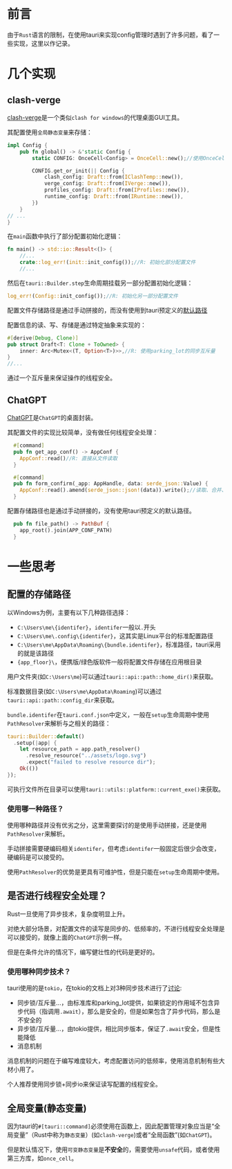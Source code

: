 # 前言
由于`Rust`语言的限制，在使用tauri来实现config管理时遇到了许多问题，看了一些实现，这里以作记录。

# 几个实现
## clash-verge
[clash-verge](https://github.com/zzzgydi/clash-verge)是一个类似`clash for windows`的代理桌面GUI工具。

其配置使用`全局静态变量`来存储：
```rust
impl Config {
    pub fn global() -> &'static Config {
        static CONFIG: OnceCell<Config> = OnceCell::new();//使用OnceCell来实现延迟初始化

        CONFIG.get_or_init(|| Config {
            clash_config: Draft::from(IClashTemp::new()),
            verge_config: Draft::from(IVerge::new()),
            profiles_config: Draft::from(IProfiles::new()),
            runtime_config: Draft::from(IRuntime::new()), 
        })
    }
// ...
}
```

在`main`函数中执行了部分配置初始化逻辑：
```rust
fn main() -> std::io::Result<()> {
    //...
    crate::log_err!(init::init_config());//R: 初始化部分配置文件
    //...
```
然后在`tauri::Builder.step`生命周期挂载另一部分配置初始化逻辑：
```rust
log_err!(Config::init_config());//R: 初始化另一部分配置文件
```

配置文件存储路径是通过手动拼接的，而没有使用到tauri预定义的[默认路径](https://docs.rs/tauri/1.2.4/tauri/struct.PathResolver.html#method.resource_dir)

配置信息的读、写、存储是通过特定抽象来实现的：
```rust
#[derive(Debug, Clone)]
pub struct Draft<T: Clone + ToOwned> {
    inner: Arc<Mutex<(T, Option<T>)>>,//R: 使用parking_lot的同步互斥量
}
//...
```
通过一个互斥量来保证操作的线程安全。

## ChatGPT
[ChatGPT](https://github.com/lencx/ChatGPT)是`ChatGPT`的桌面封装。

其配置文件的实现比较简单，没有做任何线程安全处理：
```rust
  #[command]
  pub fn get_app_conf() -> AppConf {
    AppConf::read()//R: 直接从文件读取
  }

  #[command]
  pub fn form_confirm(_app: AppHandle, data: serde_json::Value) {
    AppConf::read().amend(serde_json::json!(data)).write();//读取、合并、写入文件
  }
```

配置存储路径也是通过手动拼接的，没有使用tauri预定义的默认路径。
```rust
  pub fn file_path() -> PathBuf {
    app_root().join(APP_CONF_PATH)
  }
```

# 一些思考
## 配置的存储路径
以Windows为例，主要有以下几种路径选择：

- `C:\Users\me\{identifer}`，`identifer`一般以`.`开头
- `C:\Users\me\.config\{identifer}`，这其实是Linux平台的标准配置路径
- `C:\Users\me\AppData\Roaming\{bundle.identifer}`，标准路径，tauri采用的就是该路径
- `{app_floor}\`，便携版/绿色版软件一般将配置文件存储在应用根目录

用户文件夹(如`C:\Users\me`)可以通过`tauri::api::path::home_dir()`来获取。

标准数据目录(如`C:\Users\me\AppData\Roaming`)可以通过` tauri::api::path::config_dir`来获取。

`bundle.identifer`在`tauri.conf.json`中定义，一般在`setup`生命周期中使用`PathResolver`来解析与之相关的路径：
```rust
tauri::Builder::default()
  .setup(|app| {
    let resource_path = app.path_resolver()
      .resolve_resource("../assets/logo.svg")
      .expect("failed to resolve resource dir");
    Ok(())
});
```

可执行文件所在目录可以使用`tauri::utils::platform::current_exe()`来获取。

### 使用哪一种路径？
使用哪种路径并没有优劣之分，这里需要探讨的是使用手动拼接，还是使用`PathResolver`来解析。

手动拼接需要硬编码相关`identifer`，但考虑`identifer`一般固定后很少会改变，硬编码是可以接受的。

使用`PathResolver`的优势是更具有可维护性，但是只能在`setup`生命周期中使用。

## 是否进行线程安全处理？
Rust一旦使用了异步技术，复杂度明显上升。

对绝大部分场景，对配置文件的读写是同步的、低频率的，不进行线程安全处理是可以接受的，就像上面的`ChatGPT`示例一样。

但是在条件允许的情况下，编写健壮性的代码是更好的。

### 使用哪种同步技术？
tauri使用的是`tokio`，在tokio的文档上对3种同步技术进行了[讨论](https://docs.rs/tokio/latest/tokio/sync/struct.Mutex.html#which-kind-of-mutex-should-you-use):

- 同步锁/互斥量...，由标准库和parking_lot提供，如果锁定的作用域不包含异步代码（指调用`.await`），那么是安全的，但是如果包含了异步代码，那么是不安全的
- 异步锁/互斥量...，由tokio提供，相比同步版本，保证了`.await`安全，但是性能降低
- 消息机制

消息机制的问题在于编写难度较大，考虑配置访问的低频率，使用消息机制有些大材小用了。

个人推荐使用同步锁+同步io来保证读写配置的线程安全。

## 全局变量(静态变量)
因为tauri的`#[tauri::command]`必须使用在函数上，因此配置管理对象应当是“全局变量”（Rust中称为`静态变量`）(如`clash-verge`)或者“全局函数”(如`ChatGPT`)。

但是默认情况下，使用`可变静态变量`是**不安全**的，需要使用`unsafe`代码，或者使用第三方库，如`once_cell`。

